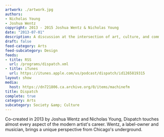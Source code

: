 ```yaml
---
artwork: ./artwork.jpg
authors:
- Nicholas Young
- Joshua Wentz
copyright: 2013 - 2015 Joshua Wentz & Nicholas Young
date: "2013-07-01"
description: A discussion at the intersection of art, culture, and commerce.
draft: false
feed-category: Arts
feed-subcategory: Design
feeds:
- title: RSS
  url: /programs/dispatch.xml
- title: iTunes
  url: https://itunes.apple.com/us/podcast/dispatch/id1265819315
layout: show
media:
  host: https://dn721806.ca.archive.org/0/items/machinefm
title: Dispatch
complete: true
category: Arts
subcategory: Society &amp; Culture
---
```

Co-created in 2013 by Joshua Wentz and Nicholas Young, Dispatch touches almost every aspect of the modern artist's career. Wentz, a label-owner and musician, brings a unique perspective from Chicago's underground.
